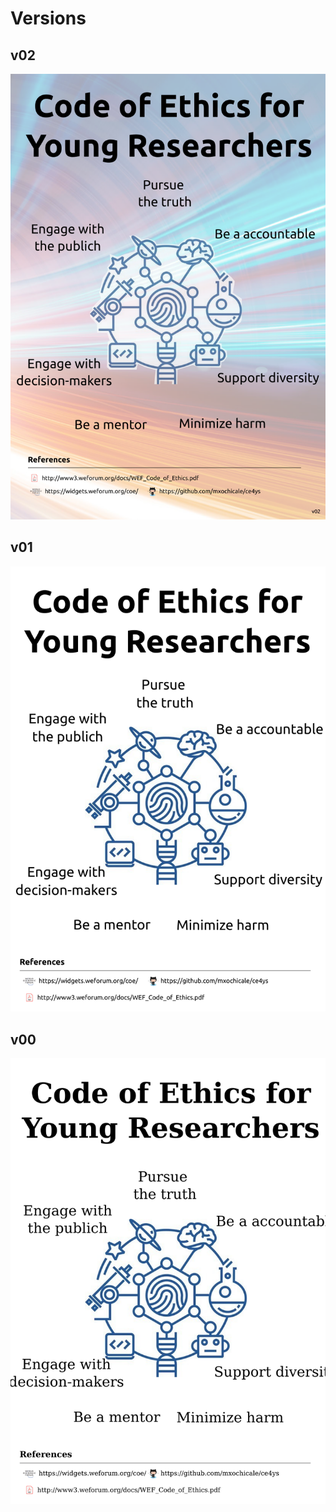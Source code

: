 # Versions
## v02
![v](drawing-v02.png)

## v01
![v](drawing-v01.png)

## v00
![v](drawing-v00.png)
